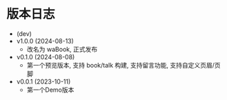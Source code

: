 # 版本日志

- (dev)
- v1.0.0 (2024-08-13)
  - 改名为 waBook, 正式发布
- v0.1.0 (2024-08-08)
  - 第一个预览版本, 支持 book/talk 构建, 支持留言功能, 支持自定义页眉/页脚
- v0.0.1 (2023-10-11)
  - 第一个Demo版本
